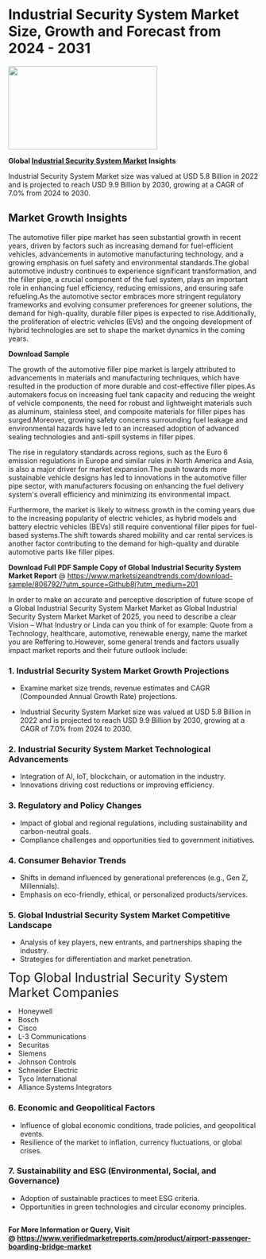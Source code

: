 <H1>Industrial Security System Market Size, Growth and Forecast from 2024 - 2031</H1><img class="aligncenter size-medium wp-image-584254" src="https://thirdeyenews.in/wp-content/uploads/2024/09/Global-Market-Research-300x168.jpeg" alt="" width="300" height="168" /><p><strong>Global&nbsp;<a href="https://www.marketsizeandtrends.com/download-sample/806792/?utm_source=Github8j?utm_medium=201">Industrial Security System Market</a> Insights</strong></p><p>Industrial Security System Market size was valued at USD 5.8 Billion in 2022 and is projected to reach USD 9.9 Billion by 2030, growing at a CAGR of 7.0% from 2024 to 2030.</p><p><h2>Market Growth Insights</h2> <p>The automotive filler pipe market has seen substantial growth in recent years, driven by factors such as increasing demand for fuel-efficient vehicles, advancements in automotive manufacturing technology, and a growing emphasis on fuel safety and environmental standards.The global automotive industry continues to experience significant transformation, and the filler pipe, a crucial component of the fuel system, plays an important role in enhancing fuel efficiency, reducing emissions, and ensuring safe refueling.As the automotive sector embraces more stringent regulatory frameworks and evolving consumer preferences for greener solutions, the demand for high-quality, durable filler pipes is expected to rise.Additionally, the proliferation of electric vehicles (EVs) and the ongoing development of hybrid technologies are set to shape the market dynamics in the coming years.</p> <p><strong>Download Sample</strong></p> <p>The growth of the automotive filler pipe market is largely attributed to advancements in materials and manufacturing techniques, which have resulted in the production of more durable and cost-effective filler pipes.As automakers focus on increasing fuel tank capacity and reducing the weight of vehicle components, the need for robust and lightweight materials such as aluminum, stainless steel, and composite materials for filler pipes has surged.Moreover, growing safety concerns surrounding fuel leakage and environmental hazards have led to an increased adoption of advanced sealing technologies and anti-spill systems in filler pipes.</p> <p>The rise in regulatory standards across regions, such as the Euro 6 emission regulations in Europe and similar rules in North America and Asia, is also a major driver for market expansion.The push towards more sustainable vehicle designs has led to innovations in the automotive filler pipe sector, with manufacturers focusing on enhancing the fuel delivery system's overall efficiency and minimizing its environmental impact.</p> <p>Furthermore, the market is likely to witness growth in the coming years due to the increasing popularity of electric vehicles, as hybrid models and battery electric vehicles (BEVs) still require conventional filler pipes for fuel-based systems.The shift towards shared mobility and car rental services is another factor contributing to the demand for high-quality and durable automotive parts like filler pipes.</p> <p><span class=""><strong>Download Full PDF Sample Copy of Global Industrial Security System Market Report</strong> @ <a href="https://www.marketsizeandtrends.com/download-sample/806792/?utm_source=Github8j?utm_medium=201" target="_blank">https://www.marketsizeandtrends.com/download-sample/806792/?utm_source=Github8j?utm_medium=201</a></span></p><p>In order to make an accurate and perceptive description of future scope of a Global&nbsp;Industrial Security System Market Market as Global&nbsp;Industrial Security System Market Market of 2025, you need to describe a clear Vision &ndash; What Industry or Linda can you think of for example: Quote from a Technology, healthcare, automotive, renewable energy, name the market you are Reffering to.However, some general trends and factors usually impact market reports and their future outlook include:</p><h3>1.&nbsp;<strong>Industrial Security System Market Growth Projections</strong></h3><ul><li>Examine market size trends, revenue estimates and CAGR (Compounded Annual Growth Rate) projections.</li><li><p>Industrial Security System Market size was valued at USD 5.8 Billion in 2022 and is projected to reach USD 9.9 Billion by 2030, growing at a CAGR of 7.0% from 2024 to 2030.</p></li></ul><h3>2.&nbsp;<strong>Industrial Security System Market Technological Advancements</strong></h3><ul><li>Integration of AI, IoT, blockchain, or automation in the industry.</li><li>Innovations driving cost reductions or improving efficiency.</li></ul><h3>3.&nbsp;<strong>Regulatory and Policy Changes</strong></h3><ul><li>Impact of global and regional regulations, including sustainability and carbon-neutral goals.</li><li>Compliance challenges and opportunities tied to government initiatives.</li></ul><h3>4.&nbsp;<strong>Consumer Behavior Trends</strong></h3><ul><li>Shifts in demand influenced by generational preferences (e.g., Gen Z, Millennials).</li><li>Emphasis on eco-friendly, ethical, or personalized products/services.</li></ul><h3>5.&nbsp;<strong>Global Industrial Security System Market Competitive Landscape</strong></h3><ul><li>Analysis of key players, new entrants, and partnerships shaping the industry.</li><li>Strategies for differentiation and market penetration.</li></ul><p data-pm-slice="1 1 []"><span style="color: inherit; font-family: inherit; font-size: 25px;">Top Global Industrial Security System Market Companies</span></p><div class="" data-test-id=""><p><li>Honeywell</li><li> Bosch</li><li> Cisco</li><li> L-3 Communications</li><li> Securitas</li><li> Siemens</li><li> Johnson Controls</li><li> Schneider Electric</li><li> Tyco International</li><li> Alliance Systems Integrators</li></p></div><h3>6.&nbsp;<strong>Economic and Geopolitical Factors</strong></h3><ul><li>Influence of global economic conditions, trade policies, and geopolitical events.</li><li>Resilience of the market to inflation, currency fluctuations, or global crises.</li></ul><h3>7.&nbsp;<strong>Sustainability and ESG (Environmental, Social, and Governance)</strong></h3><ul><li>Adoption of sustainable practices to meet ESG criteria.</li><li>Opportunities in green technologies and circular economy principles.</li></ul><h2><strong style="font-size: 14px;">For More Information or Query, Visit @&nbsp;</strong><a style="background-color: #ffffff; font-size: 14px;" href="https://www.marketsizeandtrends.com/report/industrial-security-system-market/" target="_blank">https://www.verifiedmarketreports.com/product/airport-passenger-boarding-bridge-market</a></h2>
